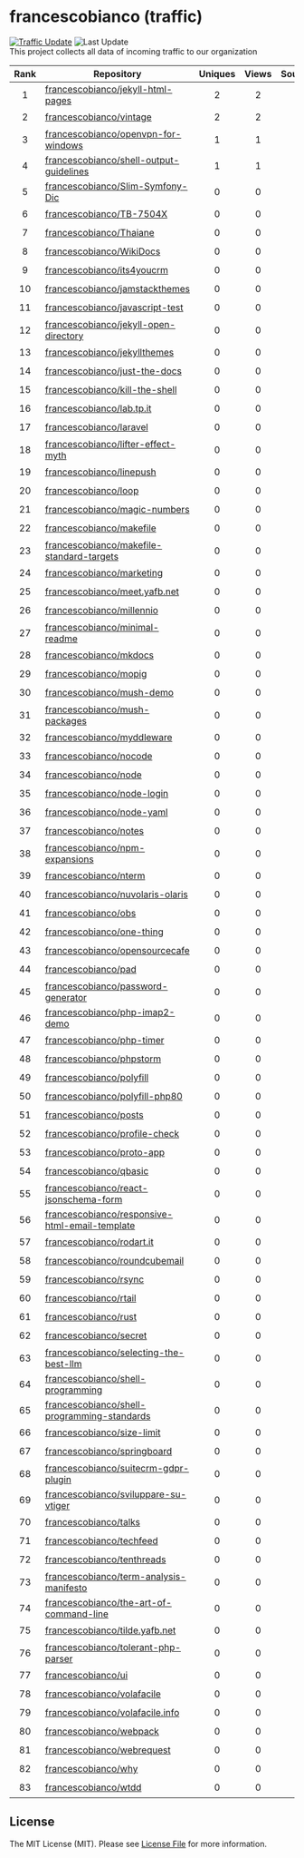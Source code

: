 # francescobianco (traffic)
[![Traffic Update](https://github.com/javanile/github-traffic/actions/workflows/update.yml/badge.svg)](https://github.com/javanile/github-traffic/actions/workflows/update.yml)
![Last Update](https://img.shields.io/badge/Last%20Update-2024--03--17%2008%3A18%3A47%20UTC-blue)  
This project collects all data of incoming traffic to our organization  

| Rank | Repository | Uniques | Views | Sources | Trend |
|:----:|------------|:-----:|:-------:|:-------:|:-----:|
| 1 | [francescobianco/jekyll-html-pages](https://github.com/francescobianco/jekyll-html-pages) | 2 | 2 | 1 | 🟩 |
| 2 | [francescobianco/vintage](https://github.com/francescobianco/vintage) | 2 | 2 | 1 | 🟩 |
| 3 | [francescobianco/openvpn-for-windows](https://github.com/francescobianco/openvpn-for-windows) | 1 | 1 | 1 |  |
| 4 | [francescobianco/shell-output-guidelines](https://github.com/francescobianco/shell-output-guidelines) | 1 | 1 | 1 | 🟩 |
| 5 | [francescobianco/Slim-Symfony-Dic](https://github.com/francescobianco/Slim-Symfony-Dic) | 0 | 0 | 0 | 🟩 |
| 6 | [francescobianco/TB-7504X](https://github.com/francescobianco/TB-7504X) | 0 | 0 | 0 | 🟩 |
| 7 | [francescobianco/Thaiane](https://github.com/francescobianco/Thaiane) | 0 | 0 | 0 | 🟩 |
| 8 | [francescobianco/WikiDocs](https://github.com/francescobianco/WikiDocs) | 0 | 0 | 0 | 🟩 |
| 9 | [francescobianco/its4youcrm](https://github.com/francescobianco/its4youcrm) | 0 | 0 | 0 | 🟩 |
| 10 | [francescobianco/jamstackthemes](https://github.com/francescobianco/jamstackthemes) | 0 | 0 | 0 | 🟩 |
| 11 | [francescobianco/javascript-test](https://github.com/francescobianco/javascript-test) | 0 | 0 | 0 | 🟩 |
| 12 | [francescobianco/jekyll-open-directory](https://github.com/francescobianco/jekyll-open-directory) | 0 | 0 | 0 | 🟥 |
| 13 | [francescobianco/jekyllthemes](https://github.com/francescobianco/jekyllthemes) | 0 | 0 | 0 | 🟩 |
| 14 | [francescobianco/just-the-docs](https://github.com/francescobianco/just-the-docs) | 0 | 0 | 0 | 🟩 |
| 15 | [francescobianco/kill-the-shell](https://github.com/francescobianco/kill-the-shell) | 0 | 0 | 0 | 🟩 |
| 16 | [francescobianco/lab.tp.it](https://github.com/francescobianco/lab.tp.it) | 0 | 0 | 0 | 🟩 |
| 17 | [francescobianco/laravel](https://github.com/francescobianco/laravel) | 0 | 0 | 0 | 🟩 |
| 18 | [francescobianco/lifter-effect-myth](https://github.com/francescobianco/lifter-effect-myth) | 0 | 0 | 0 | 🟩 |
| 19 | [francescobianco/linepush](https://github.com/francescobianco/linepush) | 0 | 0 | 0 | 🟩 |
| 20 | [francescobianco/loop](https://github.com/francescobianco/loop) | 0 | 0 | 0 | 🟩 |
| 21 | [francescobianco/magic-numbers](https://github.com/francescobianco/magic-numbers) | 0 | 0 | 0 | 🟩 |
| 22 | [francescobianco/makefile](https://github.com/francescobianco/makefile) | 0 | 0 | 0 | 🟩 |
| 23 | [francescobianco/makefile-standard-targets](https://github.com/francescobianco/makefile-standard-targets) | 0 | 0 | 0 | 🟩 |
| 24 | [francescobianco/marketing](https://github.com/francescobianco/marketing) | 0 | 0 | 0 | 🟩 |
| 25 | [francescobianco/meet.yafb.net](https://github.com/francescobianco/meet.yafb.net) | 0 | 0 | 0 | 🟩 |
| 26 | [francescobianco/millennio](https://github.com/francescobianco/millennio) | 0 | 0 | 0 | 🟩 |
| 27 | [francescobianco/minimal-readme](https://github.com/francescobianco/minimal-readme) | 0 | 0 | 0 | 🟩 |
| 28 | [francescobianco/mkdocs](https://github.com/francescobianco/mkdocs) | 0 | 0 | 0 | 🟩 |
| 29 | [francescobianco/mopig](https://github.com/francescobianco/mopig) | 0 | 0 | 0 | 🟩 |
| 30 | [francescobianco/mush-demo](https://github.com/francescobianco/mush-demo) | 0 | 0 | 0 | 🟩 |
| 31 | [francescobianco/mush-packages](https://github.com/francescobianco/mush-packages) | 0 | 0 | 0 | 🟩 |
| 32 | [francescobianco/myddleware](https://github.com/francescobianco/myddleware) | 0 | 0 | 0 | 🟩 |
| 33 | [francescobianco/nocode](https://github.com/francescobianco/nocode) | 0 | 0 | 0 | 🟩 |
| 34 | [francescobianco/node](https://github.com/francescobianco/node) | 0 | 0 | 0 | 🟩 |
| 35 | [francescobianco/node-login](https://github.com/francescobianco/node-login) | 0 | 0 | 0 | 🟩 |
| 36 | [francescobianco/node-yaml](https://github.com/francescobianco/node-yaml) | 0 | 0 | 0 | 🟩 |
| 37 | [francescobianco/notes](https://github.com/francescobianco/notes) | 0 | 0 | 0 | 🟩 |
| 38 | [francescobianco/npm-expansions](https://github.com/francescobianco/npm-expansions) | 0 | 0 | 0 | 🟩 |
| 39 | [francescobianco/nterm](https://github.com/francescobianco/nterm) | 0 | 0 | 0 | 🟩 |
| 40 | [francescobianco/nuvolaris-olaris](https://github.com/francescobianco/nuvolaris-olaris) | 0 | 0 | 0 | 🟩 |
| 41 | [francescobianco/obs](https://github.com/francescobianco/obs) | 0 | 0 | 0 | 🟩 |
| 42 | [francescobianco/one-thing](https://github.com/francescobianco/one-thing) | 0 | 0 | 0 | 🟩 |
| 43 | [francescobianco/opensourcecafe](https://github.com/francescobianco/opensourcecafe) | 0 | 0 | 0 | 🟩 |
| 44 | [francescobianco/pad](https://github.com/francescobianco/pad) | 0 | 0 | 0 | 🟩 |
| 45 | [francescobianco/password-generator](https://github.com/francescobianco/password-generator) | 0 | 0 | 0 | 🟩 |
| 46 | [francescobianco/php-imap2-demo](https://github.com/francescobianco/php-imap2-demo) | 0 | 0 | 0 | 🟩 |
| 47 | [francescobianco/php-timer](https://github.com/francescobianco/php-timer) | 0 | 0 | 0 | 🟩 |
| 48 | [francescobianco/phpstorm](https://github.com/francescobianco/phpstorm) | 0 | 0 | 0 | 🟩 |
| 49 | [francescobianco/polyfill](https://github.com/francescobianco/polyfill) | 0 | 0 | 0 | 🟩 |
| 50 | [francescobianco/polyfill-php80](https://github.com/francescobianco/polyfill-php80) | 0 | 0 | 0 | 🟩 |
| 51 | [francescobianco/posts](https://github.com/francescobianco/posts) | 0 | 0 | 0 | 🟩 |
| 52 | [francescobianco/profile-check](https://github.com/francescobianco/profile-check) | 0 | 0 | 0 | 🟩 |
| 53 | [francescobianco/proto-app](https://github.com/francescobianco/proto-app) | 0 | 0 | 0 | 🟩 |
| 54 | [francescobianco/qbasic](https://github.com/francescobianco/qbasic) | 0 | 0 | 0 | 🟩 |
| 55 | [francescobianco/react-jsonschema-form](https://github.com/francescobianco/react-jsonschema-form) | 0 | 0 | 0 | 🟩 |
| 56 | [francescobianco/responsive-html-email-template](https://github.com/francescobianco/responsive-html-email-template) | 0 | 0 | 0 | 🟩 |
| 57 | [francescobianco/rodart.it](https://github.com/francescobianco/rodart.it) | 0 | 0 | 0 | 🟩 |
| 58 | [francescobianco/roundcubemail](https://github.com/francescobianco/roundcubemail) | 0 | 0 | 0 | 🟩 |
| 59 | [francescobianco/rsync](https://github.com/francescobianco/rsync) | 0 | 0 | 0 | 🟩 |
| 60 | [francescobianco/rtail](https://github.com/francescobianco/rtail) | 0 | 0 | 0 | 🟩 |
| 61 | [francescobianco/rust](https://github.com/francescobianco/rust) | 0 | 0 | 0 | 🟩 |
| 62 | [francescobianco/secret](https://github.com/francescobianco/secret) | 0 | 0 | 0 | 🟩 |
| 63 | [francescobianco/selecting-the-best-llm](https://github.com/francescobianco/selecting-the-best-llm) | 0 | 0 | 0 | 🟩 |
| 64 | [francescobianco/shell-programming](https://github.com/francescobianco/shell-programming) | 0 | 0 | 0 | 🟩 |
| 65 | [francescobianco/shell-programming-standards](https://github.com/francescobianco/shell-programming-standards) | 0 | 0 | 0 | 🟩 |
| 66 | [francescobianco/size-limit](https://github.com/francescobianco/size-limit) | 0 | 0 | 0 | 🟩 |
| 67 | [francescobianco/springboard](https://github.com/francescobianco/springboard) | 0 | 0 | 0 | 🟩 |
| 68 | [francescobianco/suitecrm-gdpr-plugin](https://github.com/francescobianco/suitecrm-gdpr-plugin) | 0 | 0 | 0 | 🟩 |
| 69 | [francescobianco/sviluppare-su-vtiger](https://github.com/francescobianco/sviluppare-su-vtiger) | 0 | 0 | 0 | 🟩 |
| 70 | [francescobianco/talks](https://github.com/francescobianco/talks) | 0 | 0 | 0 | 🟩 |
| 71 | [francescobianco/techfeed](https://github.com/francescobianco/techfeed) | 0 | 0 | 0 | 🟥 |
| 72 | [francescobianco/tenthreads](https://github.com/francescobianco/tenthreads) | 0 | 0 | 0 | 🟩 |
| 73 | [francescobianco/term-analysis-manifesto](https://github.com/francescobianco/term-analysis-manifesto) | 0 | 0 | 0 | 🟩 |
| 74 | [francescobianco/the-art-of-command-line](https://github.com/francescobianco/the-art-of-command-line) | 0 | 0 | 0 | 🟩 |
| 75 | [francescobianco/tilde.yafb.net](https://github.com/francescobianco/tilde.yafb.net) | 0 | 0 | 0 | 🟩 |
| 76 | [francescobianco/tolerant-php-parser](https://github.com/francescobianco/tolerant-php-parser) | 0 | 0 | 0 | 🟩 |
| 77 | [francescobianco/ui](https://github.com/francescobianco/ui) | 0 | 0 | 0 | 🟩 |
| 78 | [francescobianco/volafacile](https://github.com/francescobianco/volafacile) | 0 | 0 | 0 | 🟥 |
| 79 | [francescobianco/volafacile.info](https://github.com/francescobianco/volafacile.info) | 0 | 0 | 0 | 🟥 |
| 80 | [francescobianco/webpack](https://github.com/francescobianco/webpack) | 0 | 0 | 0 | 🟩 |
| 81 | [francescobianco/webrequest](https://github.com/francescobianco/webrequest) | 0 | 0 | 0 | 🟩 |
| 82 | [francescobianco/why](https://github.com/francescobianco/why) | 0 | 0 | 0 | 🟩 |
| 83 | [francescobianco/wtdd](https://github.com/francescobianco/wtdd) | 0 | 0 | 0 | 🟩 |
## License
The MIT License (MIT). Please see [License File](LICENSE) for more information.

